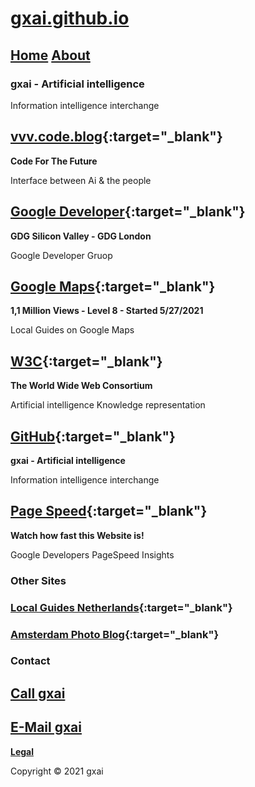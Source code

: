 # **[gxai.github.io](https://gxai.github.io)**
## **[Home](https://gxai.github.io)**  **[About](https://gxai.github.io/About)**
### **gxai - Artificial intelligence**
Information intelligence interchange

## **[vvv.code.blog](https://vvv.code.blog){:target="_blank"}**
**Code For The Future**

Interface between Ai & the people

## **[Google Developer](https://www.meetup.com/en-AU/gdg-silicon-valley/members/336931816/){:target="_blank"}**
**GDG Silicon Valley - GDG London**

Google Developer Gruop

## **[Google Maps](https://maps.app.goo.gl/Lnubtwco1j3RKj568){:target="_blank"}**
**1,1 Million Views - Level 8 - Started 5/27/2021**

Local Guides on Google Maps

## **[W3C](https://www.w3.org/community/aikr/wiki/User:Michaelweber){:target="_blank"}**
**The World Wide Web Consortium**

Artificial intelligence Knowledge representation

## **[GitHub](https://github.com/gxai){:target="_blank"}**
**gxai - Artificial intelligence**

Information intelligence interchange


## **[Page Speed](https://developers.google.com/speed/pagespeed/insights/?url=https%3A%2F%2Fgxai.github.io%2F&tab=desktop){:target="_blank"}**
**Watch how fast this Website is!**

Google Developers PageSpeed Insights

### Other Sites


### **[Local Guides Netherlands](https://m.facebook.com/Local-Guides-Netherlands-110067524667431#){:target="_blank"}**

### **[Amsterdam Photo Blog](https://amsterdam.photo.blog){:target="_blank"}**


### **Contact**

## **[Call gxai](tel:31649557828)**

## **[E-Mail gxai](mailto:gxai.git@gmail.com)**


**[Legal](https://gxai.github.io/legal)**

Copyright © 2021 gxai

